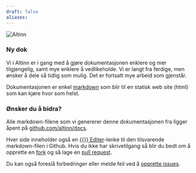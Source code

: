 ```yaml
---
draft: false
aliases:
---
```


![Altinn](/docs/img/a-logo-blue.svg)

### Ny dok

Vi i Altinn er i gang med å gjøre dokumentasjonen enklere og mer tilgjengelig, samt mye enklere å vedlikeholde. Vi er langt fra ferdige, men ønsker å dele så tidlig som mulig.
Det er fortsatt mye arbeid som gjenstår.

Dokumentasjonen er enkel [markdown](https://en.wikipedia.org/wiki/Markdown) som blir til en statisk web site (html) som kan kjøre hvor som helst.  


### Ønsker du å bidra?

Alle markdown-filene som vi genererer denne dokumentasjonen fra ligger åpent på [github.com/altinn/docs](https://github.com/altinn/docs).

Hver side inneholder også en [{{<icon fa-code-fork>}} Editer](https://github.com/altinn/docs/edit/master/content/index.md)-lenke til den tilsvarende markdown-filen i Github.
Hvis du ikke har skrivetilgang så blir du bedt om å opprette en [fork](https://help.github.com/articles/fork-a-repo/) og så lage en [pull request](https://github.com/altinn/docs/pulls).

Du kan også foreslå forbedringer eller melde feil ved å [opprette issues](https://github.com/altinn/docs/issues).
